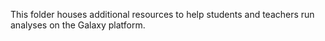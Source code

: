 This folder houses additional resources to help students and teachers run analyses on the Galaxy platform.
